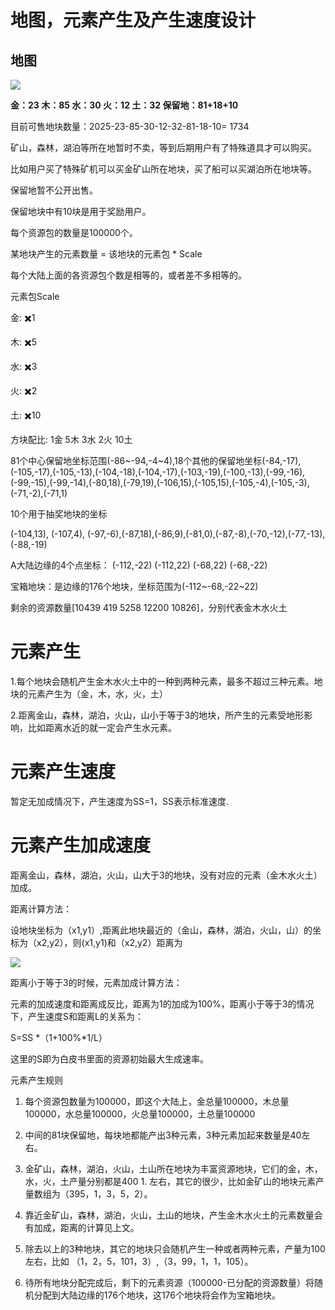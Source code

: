  # 地图，元素产生及产生速度设计

## 地图
![](https://lh4.googleusercontent.com/htG_ouyXWdkFXE7OCoca2V9r_Tfs62ChA38dJQyz9nKylgKeVhORd_OE3mWVADr7AJb3r9ZTLkjCiZpr6Ej8zy_h24BK-jMBn1ALqtnhIoe2s9N_v_pKwXbejk1ShkVzgTd-7-0z)

 **金：23   木：85 水：30   火：12 土：32 保留地：81+18+10**
 

 目前可售地块数量：2025-23-85-30-12-32-81-18-10= 1734

矿山，森林，湖泊等所在地暂时不卖，等到后期用户有了特殊道具才可以购买。

 比如用户买了特殊矿机可以买金矿山所在地块，买了船可以买湖泊所在地块等。

保留地暂不公开出售。

保留地块中有10块是用于奖励用户。

 每个资源包的数量是100000个。

 某地块产生的元素数量 = 该地块的元素包 * Scale

每个大陆上面的各资源包个数是相等的，或者差不多相等的。

元素包Scale

金:  ✖️1

木:  ✖️5

水:  ✖️3

火:  ✖️2

土:  ✖️10

方块配比:     1金 5木 3水 2火  10土

81个中心保留地坐标范围(-86~-94,-4~4),18个其他的保留地坐标(-84,-17),(-105,-17),(-105,-13),(-104,-18),(-104,-17),(-103,-19),(-100,-13),(-99,-16),(-99,-15),(-99,-14),(-80,18),(-79,19),(-106,15),(-105,15),(-105,-4),(-105,-3),(-71,-2),(-71,1)

10个用于抽奖地块的坐标

(-104,13), (-107,4), (-97,-6),(-87,18),(-86,9),(-81,0),(-87,-8),(-70,-12),(-77,-13),(-88,-19)

A大陆边缘的4个点坐标： (-112,-22) (-112,22) (-68,22) (-68,-22)

宝箱地块：是边缘的176个地块，坐标范围为(-112~-68,-22~22)

剩余的资源数量[10439 419 5258 12200 10826]，分别代表金木水火土

# 元素产生

1.每个地块会随机产生金木水火土中的一种到两种元素，最多不超过三种元素。地块的元素产生为（金，木，水，火，土）

2.距离金山，森林，湖泊，火山，山小于等于3的地块，所产生的元素受地形影响，比如距离水近的就一定会产生水元素。

# 元素产生速度

暂定无加成情况下，产生速度为SS=1，SS表示标准速度.

# 元素产生加成速度

距离金山，森林，湖泊，火山，山大于3的地块，没有对应的元素（金木水火土）加成。

距离计算方法：

设地块坐标为（x1,y1）,距离此地块最近的（金山，森林，湖泊，火山，山）的坐标为（x2,y2），则(x1,y1)和（x2,y2）距离为

![](https://lh6.googleusercontent.com/jflRUPmQ1LRE3uutEnM_Nt6LRvYb9fqYLYk1auOtM5NfL074q29MCUtuMncvyZN3CwB_GH1g9DxTavwan7SsQ2KMnwQ1Rtq_WaEagnHon75yaaD3ne2UXNbdWnQA8whh7DHxQSNi)

距离小于等于3的时候，元素加成计算方法：

元素的加成速度和距离成反比，距离为1的加成为100%，距离小于等于3的情况下，产生速度S和距离L的关系为：

S=SS *（1+100%*1/L）

这里的S即为白皮书里面的资源初始最大生成速率。

元素产生规则

1.  每个资源包数量为100000，即这个大陆上，金总量100000，木总量100000，水总量100000，火总量100000，土总量100000

2.  中间的81块保留地，每块地都能产出3种元素，3种元素加起来数量是40左右。

3.  金矿山，森林，湖泊，火山，土山所在地块为丰富资源地块，它们的金，木，水，火，土产量分别都是400 1.  左右，其它的很少，比如金矿山的地块元素产量数组为（395，1，3，5，2）。

4.  靠近金矿山，森林，湖泊，火山，土山的地块，产生金木水火土的元素数量会有加成，距离的计算见上文。

5.  除去以上的3种地块，其它的地块只会随机产生一种或者两种元素，产量为100左右，比如 （1，2，5，101，3）,（3，99，1，1，105）。
6. 待所有地块分配完成后，剩下的元素资源（100000-已分配的资源数量）将随机分配到大陆边缘的176个地块，这176个地块将会作为宝箱地块。


